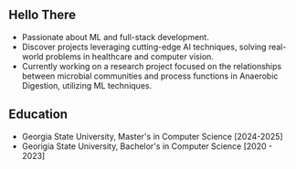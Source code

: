## Hello There 

- Passionate about ML and full-stack development.
- Discover projects leveraging cutting-edge AI techniques, solving real-world problems in healthcare and computer vision.
- Currently working on a research project focused on the relationships between microbial communities and process functions in Anaerobic Digestion, utilizing ML techniques.
  
## Education
- Georgia State University, Master's in Computer Science [2024-2025]
- Georigia State University, Bachelor's in Computer Science [2020 - 2023]
 



 
<!---
Sribhuvan-25/Sribhuvan-25 is a ✨ special ✨ repository because its `README.md` (this file) appears on your GitHub profile.
You can click the Preview link to take a look at your changes.
--->
